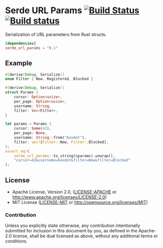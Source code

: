 # Serde URL Params [![Build Status](https://travis-ci.org/boxdot/serde-url-params-rs.svg?branch=master)](https://travis-ci.org/boxdot/serde-url-params-rs) [![Build status](https://ci.appveyor.com/api/projects/status/634yhym9f5cpb2qc/branch/master?svg=true)](https://ci.appveyor.com/project/boxdot/serde-url-params-rs/branch/master)

Serialization of URL parameters from Rust structs.

```toml
[dependencies]
serde_url_params = "0.1"
```

## Example

```rust
#[derive(Debug, Serialize)]
enum Filter { New, Registered, Blocked }

#[derive(Debug, Serialize)]
struct Params {
    cursor: Option<usize>,
    per_page: Option<usize>,
    username: String,
    filter: Vec<Filter>,
}

let params = Params {
    cursor: Some(42),
    per_page: None,
    username: String::from("boxdot"),
    filter: vec![Filter::New, Filter::Blocked],
};
assert_eq!(
    serde_url_params::to_string(&params).unwrap(),
    "cursor=42&username=boxdot&filter=New&filter=Blocked"
);
```

## License

 * Apache License, Version 2.0, ([LICENSE-APACHE](LICENSE-APACHE) or
   http://www.apache.org/licenses/LICENSE-2.0)
 * MIT License ([LICENSE-MIT](LICENSE-MIT) or
   http://opensource.org/licenses/MIT)

### Contribution

Unless you explicitly state otherwise, any contribution intentionally submitted
for inclusion in this document by you, as defined in the Apache-2.0 license,
shall be dual licensed as above, without any additional terms or conditions.
